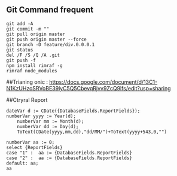 
## Git Command frequent
```
git add -A
git commit -m ""
git pull origin master
git push origin master --force
git branch -D feature/div.0.0.0.1
git status
del /F /S /Q /A .git
git push -f
npm install rimraf -g
rimraf node_modules
```

##Trianing onic : https://docs.google.com/document/d/13C1-N1KzUHzoSRVoBE39lyC5Q5CbevqRjvv9ZcQ9lfs/edit?usp=sharing

##Ctryral Report
```
dateVar d := CDate({DatabaseFields.ReportFields});
numberVar yyyy := Year(d);
    numberVar mm := Month(d);
    numberVar dd := Day(d);
    ToText(CDate(yyyy,mm,dd),"dd/MM/")+ToText(yyyy+543,0,"")
    
numberVar aa := 0;
select {ReportFields}
case "1" :  aa := {DatabaseFields.ReportFields}
case "2" :  aa := {DatabaseFields.ReportFields}
default: aa;
aa
```
